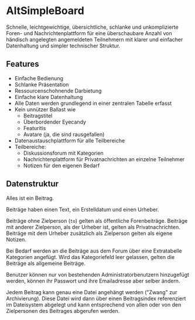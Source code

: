 AltSimpleBoard
==============

Schnelle, leichtgewichtige, übersichtliche, schlanke und 
unkomplizierte Foren- und Nachrichtenplattform für eine 
überschaubare Anzahl von händisch angelegten angemeldeten 
Teilnehmern mit klarer und einfacher Datenhaltung und 
simpler technischer Struktur.  

Features
--------

* Einfache Bedienung
* Schlanke Präsentation
* Ressourcenschohnende Darbietung
* Einfache klare Datenhaltung
* Alle Daten werden grundlegend in einer zentralen Tabelle erfasst
* Kein unnützer Ballast wie 
  * Beitragstitel
  * Überbordender Eyecandy
  * Featuritis
  * Avatare (ja, die sind rausgefallen)
* Datenaustauschplattform für alle Teilbereiche
* Teilbereiche:
  * Diskussionsforum mit Kategorien
  * Nachrichtenplattform für Privatnachrichten an einzelne Teilnehmer
  * Notizen für den eigenen Bedarf

Datenstruktur
-------------

Alles ist ein Beitrag.

Beiträge haben einen Text, ein Erstelldatum und einen Urheber.

Beiträge ohne Zielperson (`to`) gelten als öffentliche Forenbeiträge.
Beiträge mit anderer Zielperson, als der Urheber ist, gelten als 
Privatnachrichten. Beiträge mit dem Urheber zusätzlich als Zielperson
gelten als eigene Notizen.

Bei Bedarf werden an die Beiträge aus dem Forum über eine Extratabelle
Kategorien angefügt. Wird das Kategoriefeld leer gelassen, gelten die
Beiträge als allgemeine Beiträge.

Benutzer können nur von bestehenden Administratorbenutzern hinzugefügt
werden, können ihr Passwort und ihre Emailadresse aber selber ändern.

Jedem Beitrag kann genau eine Datei angehängt werden ("Zwang" zur 
Archivierung). Diese Datei wird dann über einen Beitragsindex 
referenziert im Dateisystem abgelegt und kann entsprechend von allen
oder von den Zielpersonen des Beitrages abgerufen werden.

